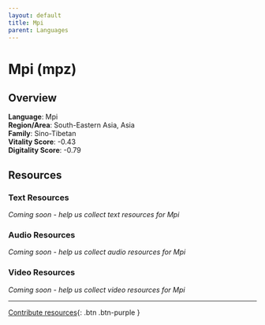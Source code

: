 ```yaml
---
layout: default
title: Mpi
parent: Languages
---
```


# Mpi (mpz)

## Overview

**Language**: Mpi  
**Region/Area**: South-Eastern Asia, Asia  
**Family**: Sino-Tibetan  
**Vitality Score**: -0.43  
**Digitality Score**: -0.79  

## Resources

### Text Resources
*Coming soon - help us collect text resources for Mpi*

### Audio Resources
*Coming soon - help us collect audio resources for Mpi*

### Video Resources
*Coming soon - help us collect video resources for Mpi*

---

[Contribute resources](https://fairtrain.github.io/){: .btn .btn-purple }
